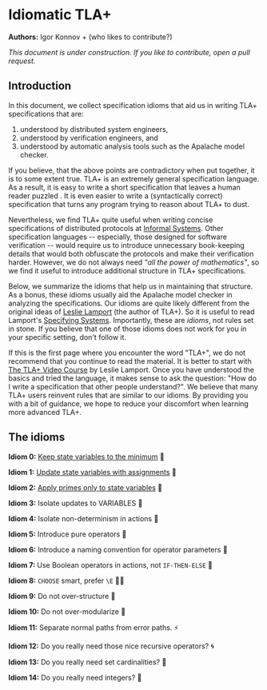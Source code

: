 # Idiomatic TLA+

**Authors:** Igor Konnov + (who likes to contribute?)

_This document is under construction.
If you like to contribute, open a pull request._

## Introduction

In this document, we collect specification idioms that aid us in writing TLA+
specifications that are:

1. understood by distributed system engineers,
1. understood by verification engineers, and
1. understood by automatic analysis tools such as the Apalache model checker.

If you believe, that the above points are contradictory when put together, it is
to some extent true. TLA+ is an extremely general specification language. As a
result, it is easy to write a short specification that leaves a human reader
puzzled . It is even easier to write a (syntactically correct) specification that
turns any program trying to reason about TLA+ to dust. 

Nevertheless, we find TLA+ quite useful when writing concise specifications of
distributed protocols at [Informal Systems]. Other specification languages --
especially, those designed for software verification -- would require us to
introduce unnecessary book-keeping details that would both obfuscate the
protocols and make their verification harder. However, we do not always need
_"all the power of mathematics"_, so we find it useful to introduce additional
structure in TLA+ specifications.

Below, we summarize the idioms that help us in maintaining that structure.  As
a bonus, these idioms usually aid the Apalache model checker in analyzing the
specifications. Our idioms are quite likely different from the original ideas
of [Leslie Lamport] (the author of TLA+).
So it is useful to read Lamport's [Specifying Systems]. Importantly, these are
_idioms_, not rules set in stone. If you believe that one of those idioms
does not work for you in your specific setting, don't follow it.

If this is the first page where you encounter the word "TLA+", we do not
recommend that you continue to read the material. It is better to start with [The TLA+
Video Course](http://lamport.azurewebsites.net/video/videos.html) by Leslie
Lamport.  Once you have understood the basics and tried the language, it makes
sense to ask the question: "How do I write a specification that other people
understand?".  We believe that many TLA+ users reinvent rules that are
similar to our idioms.  By providing you with a bit of guidance, we hope to
reduce your discomfort when learning more advanced TLA+.


## The idioms

__Idiom 0:__
    [Keep state variables to the minimum](000keep-minimum-state-variables.md) :battery:

__Idiom 1:__ [Update state variables with assignments](001assignments.md) :date:

__Idiom 2:__ [Apply primes only to state variables](002primes.md) :pushpin:

__Idiom 3:__ Isolate updates to VARIABLES :ghost:

__Idiom 4:__ Isolate non-determinism in actions :crystal_ball:

__Idiom 5:__ Introduce pure operators :see_no_evil:

__Idiom 6:__ Introduce a naming convention for operator parameters :passport_control:

__Idiom 7:__ Use Boolean operators in actions, not `IF-THEN-ELSE` :no_good:

__Idiom 8:__ `CHOOSE` smart, prefer `\E` :guardsman:

__Idiom 9:__ Do not over-structure :microscope:

__Idiom 10:__ Do not over-modularize :duck:

__Idiom 11:__ Separate normal paths from error paths. :zap:

__Idiom 12:__ Do you really need those nice recursive operators? :cyclone:

__Idiom 13:__ Do you really need set cardinalities? :pizza:

__Idiom 14:__ Do you really need integers? :1234:


[Specifying Systems]: http://lamport.azurewebsites.net/tla/book.html
[Leslie Lamport]: https://lamport.azurewebsites.net/
[Informal Systems]: https://informal.systems

